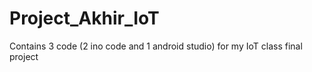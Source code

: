 # Project_Akhir_IoT
Contains 3 code (2 ino code and 1 android studio) for my IoT class final project
